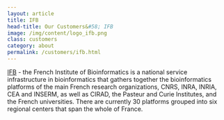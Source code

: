 ```yaml
---
layout: article
title: IFB
head-title: Our Customers&#58; IFB
image: /img/content/logo_ifb.png
class: customers
category: about
permalink: /customers/ifb.html
---
```


[IFB](https://www.france-bioinformatique.fr) - the French Institute of Bioinformatics is a national service infrastructure in bioinformatics that gathers together the bioinformatics platforms of the main French research organizations, CNRS, INRA, INRIA, CEA and INSERM, as well as CIRAD, the Pasteur and Curie Institutes, and the French universities. There are currently 30 platforms grouped into six regional centers that span the whole of France.